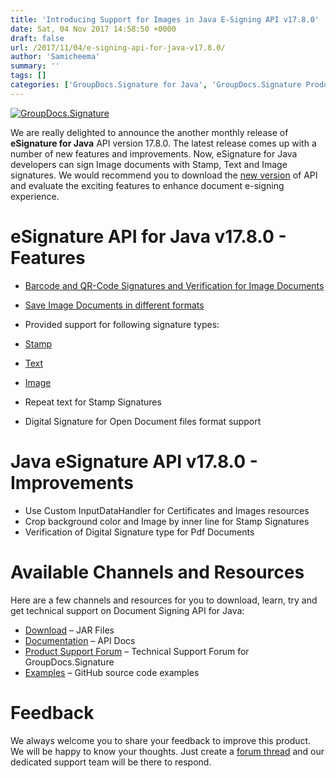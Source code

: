 ```yaml
---
title: 'Introducing Support for Images in Java E-Signing API v17.8.0'
date: Sat, 04 Nov 2017 14:58:50 +0000
draft: false
url: /2017/11/04/e-signing-api-for-java-v17.8.0/
author: 'Samicheema'
summary: ''
tags: []
categories: ['GroupDocs.Signature for Java', 'GroupDocs.Signature Product Family']
---
```


[![GroupDocs.Signature](https://blog.groupdocs.com/wp-content/uploads/sites/4/2017/03/groupdocs-signature-java.png)](https://www.groupdocs.com/products/signature/java)

We are really delighted to announce the another monthly release of **eSignature for Java** API version 17.8.0. The latest release comes up with a number of new features and improvements. Now, eSignature for Java developers can sign Image documents with Stamp, Text and Image signatures. We would recommend you to download the [new version](https://downloads.groupdocs.com/signature/java/new-releases/groupdocs.signature-for-java-17.8.0/) of API and evaluate the exciting features to enhance document e-signing experience.

# eSignature API for Java v17.8.0 - Features

*   [Barcode and QR-Code Signatures and Verification for Image Documents](https://docs.groupdocs.com/signature/java)
*   [Save Image Documents in different formats](https://docs.groupdocs.com/signature/java)
*   Provided support for following signature types:

*   [Stamp](https://docs.groupdocs.com/signature/java)
*   [Text](https://docs.groupdocs.com/signature/java)
*   [Image](https://docs.groupdocs.com/signature/java)

*   Repeat text for Stamp Signatures
*   Digital Signature for Open Document files format support

# Java eSignature API v17.8.0 - Improvements

*   Use Custom InputDataHandler for Certificates and Images resources
*   Crop background color and Image by inner line for Stamp Signatures
*   Verification of Digital Signature type for Pdf Documents

# Available Channels and Resources

Here are a few channels and resources for you to download, learn, try and get technical support on Document Signing API for Java:

*   [Download](https://downloads.groupdocs.com/signature/java "Download") – JAR Files
*   [Documentation](https://docs.groupdocs.com/display/signaturejava/Home "Documentation") – API Docs
*   [Product Support Forum](https://forum.groupdocs.com/c/signature "Product Support Forum") – Technical Support Forum for GroupDocs.Signature
*   [Examples](https://github.com/groupdocs-signature/GroupDocs.Signature-for-Java "Examples") – GitHub source code examples

# Feedback

We always welcome you to share your feedback to improve this product. We will be happy to know your thoughts. Just create a [forum thread](http://www.groupdocs.com/Community/forums/groupdocs.signature-product-family/6/showforum.aspx) and our dedicated support team will be there to respond.




